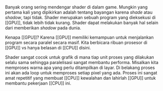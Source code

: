 Banyak orang sering mendengar shader di dalam game. Mungkin yang pertama kali yang dipikirkan adalah tentang bayangan karena _shade_ atau _shadow_, tapi tidak. Shader merupakan sebuah program yang dieksekusi di [[GPU]], tidak lebih tidak kurang. Shader dapat melakukan banyak hal selain dari memberikan _shadow_ pada dunia.

Kenapa [[GPU]]? Karena [[GPU]] memiliki kemampuan untuk menjalankan program secara paralel secara masif. Kita berbicara ribuan prosesor di [[GPU]] vs hanya belasan di [[CPU]] disini.

Shader sangat cocok untuk grafik di mana tiap unit proses yang dilakukan selalu sama sehingga paralelisasi sangat membantu performa. Misalkan kita memproses warna apa yang perlu ditampilkan di layar. Di belakang proses ini akan ada loop untuk memproses setiap pixel yang ada. Proses ini sangat amat repetitif yang membuat [[CPU]] kewalahan dan lahirlah [[GPU]] untuk membantu pekerjaan [[CPU]] ini.
